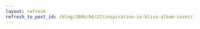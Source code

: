 ```yaml
---
layout: refresh
refresh_to_post_id: /blog/2006/04/27/inspiration-is-bliss-album-cover/index
---
```


